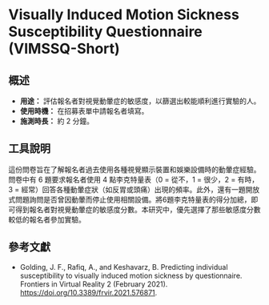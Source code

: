 # Visually Induced Motion Sickness Susceptibility Questionnaire (VIMSSQ-Short)

## 概述

- **用途：** 評估報名者對視覺動暈症的敏感度，以篩選出較能順利進行實驗的人。
- **使用時機：** 在招募表單中請報名者填寫。
- **施測時長：** 約 2 分鐘。

## 工具說明

這份問卷旨在了解報名者過去使用各種視覺顯示裝置和娛樂設備時的動暈症經驗。問卷中有 6 題要求報名者使用 4 點李克特量表（0 = 從不，1 = 很少，2 = 有時，3 = 經常）回答各種動暈症狀（如反胃或頭痛）出現的頻率。此外，還有一題開放式問題詢問是否曾因動暈而停止使用相關設備。將6題李克特量表的得分加總，即可得到報名者對視覺動暈症的敏感度分數。本研究中，優先選擇了那些敏感度分數較低的報名者參加實驗。

## 參考文獻

- Golding, J. F., Rafiq, A., and Keshavarz, B. Predicting individual susceptibility to visually induced motion sickness by questionnaire. Frontiers in Virtual Reality 2 (February 2021). https://doi.org/10.3389/frvir.2021.576871.
